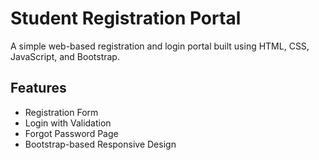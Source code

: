 # Student Registration Portal

A simple web-based registration and login portal built using HTML, CSS, JavaScript, and Bootstrap.

## Features
- Registration Form
- Login with Validation
- Forgot Password Page
- Bootstrap-based Responsive Design
